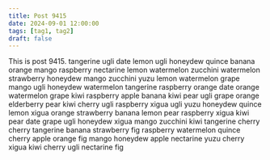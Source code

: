 ```yaml
---
title: Post 9415
date: 2024-09-01 12:00:00
tags: [tag1, tag2]
draft: false
---
```

This is post 9415.
tangerine
ugli
date
lemon
ugli
honeydew
quince
banana
orange
mango
raspberry
nectarine
lemon
watermelon
zucchini
watermelon
strawberry
honeydew
mango
zucchini
yuzu
lemon
watermelon
grape
mango
ugli
honeydew
watermelon
tangerine
raspberry
orange
date
orange
watermelon
grape
kiwi
raspberry
apple
banana
kiwi
pear
ugli
grape
orange
elderberry
pear
kiwi
cherry
ugli
raspberry
xigua
ugli
yuzu
honeydew
quince
lemon
xigua
orange
strawberry
banana
lemon
pear
raspberry
xigua
kiwi
pear
date
grape
ugli
honeydew
xigua
mango
zucchini
kiwi
tangerine
cherry
cherry
tangerine
banana
strawberry
fig
raspberry
watermelon
quince
cherry
apple
orange
fig
mango
honeydew
apple
nectarine
yuzu
cherry
xigua
kiwi
cherry
ugli
nectarine
fig
